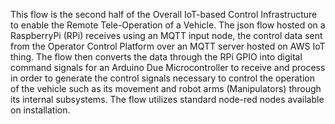 This flow is the second half of the Overall IoT-based Control Infrastructure to enable the Remote Tele-Operation of a Vehicle.
The json flow hosted on a RaspberryPi (RPi) receives using an MQTT input node, the control data sent from the Operator Control Platform over an MQTT server hosted on AWS IoT thing. The flow then converts the data through the RPi GPIO into digital command signals  for an Arduino Due Microcontroller to receive and process in order to generate the control signals necessary to control the operation of the vehicle such as its movement and robot arms (Manipulators) through its internal subsystems.
The flow utilizes standard node-red nodes available on installation.